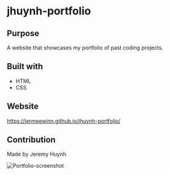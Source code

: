 # jhuynh-portfolio

## Purpose
A website that showcases my portfolio of past coding projects.

## Built with
*  HTML
*  CSS

## Website
https://jermeewinn.github.io/jhuynh-portfolio/

## Contribution
Made by Jeremy Huynh


![Portfolio-screenshot](https://user-images.githubusercontent.com/88342540/135781788-68e4d43f-8591-4937-a25d-33f9d0cdecae.png)
